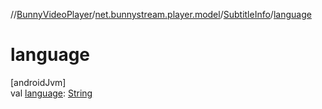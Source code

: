 //[BunnyVideoPlayer](../../../index.md)/[net.bunnystream.player.model](../index.md)/[SubtitleInfo](index.md)/[language](language.md)

# language

[androidJvm]\
val [language](language.md): [String](https://kotlinlang.org/api/latest/jvm/stdlib/kotlin-stdlib/kotlin/-string/index.html)
